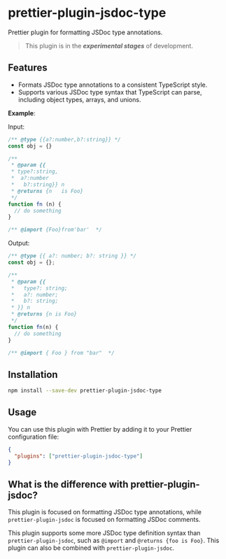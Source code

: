 # prettier-plugin-jsdoc-type

Prettier plugin for formatting JSDoc type annotations.

> This plugin is in the **_experimental stages_** of development.

## Features

- Formats JSDoc type annotations to a consistent TypeScript style.
- Supports various JSDoc type syntax that TypeScript can parse, including object types, arrays, and unions.

**Example**:

Input:

<!-- prettier-ignore-start -->

```js
/** @type {{a?:number,b?:string}} */
const obj = {}

/**
 * @param {{
 * type?:string,
 *  a?:number
 *   b?:string}} n
 * @returns {n   is Foo}
 */
function fn (n) {
  // do something
}

/** @import {Foo}from'bar'  */
```

<!-- prettier-ignore-end -->

Output:

```js
/** @type {{ a?: number; b?: string }} */
const obj = {};

/**
 * @param {{
 *   type?: string;
 *   a?: number;
 *   b?: string;
 * }} n
 * @returns {n is Foo}
 */
function fn(n) {
  // do something
}

/** @import { Foo } from "bar"  */
```

## Installation

```bash
npm install --save-dev prettier-plugin-jsdoc-type
```

## Usage

You can use this plugin with Prettier by adding it to your Prettier configuration file:

```json
{
  "plugins": ["prettier-plugin-jsdoc-type"]
}
```

## What is the difference with prettier-plugin-jsdoc?

This plugin is focused on formatting JSDoc type annotations, while `prettier-plugin-jsdoc` is focused on formatting JSDoc comments.

This plugin supports some more JSDoc type definition syntax than `prettier-plugin-jsdoc`, such as `@import` and `@returns {foo is Foo}`.
This plugin can also be combined with `prettier-plugin-jsdoc`.
